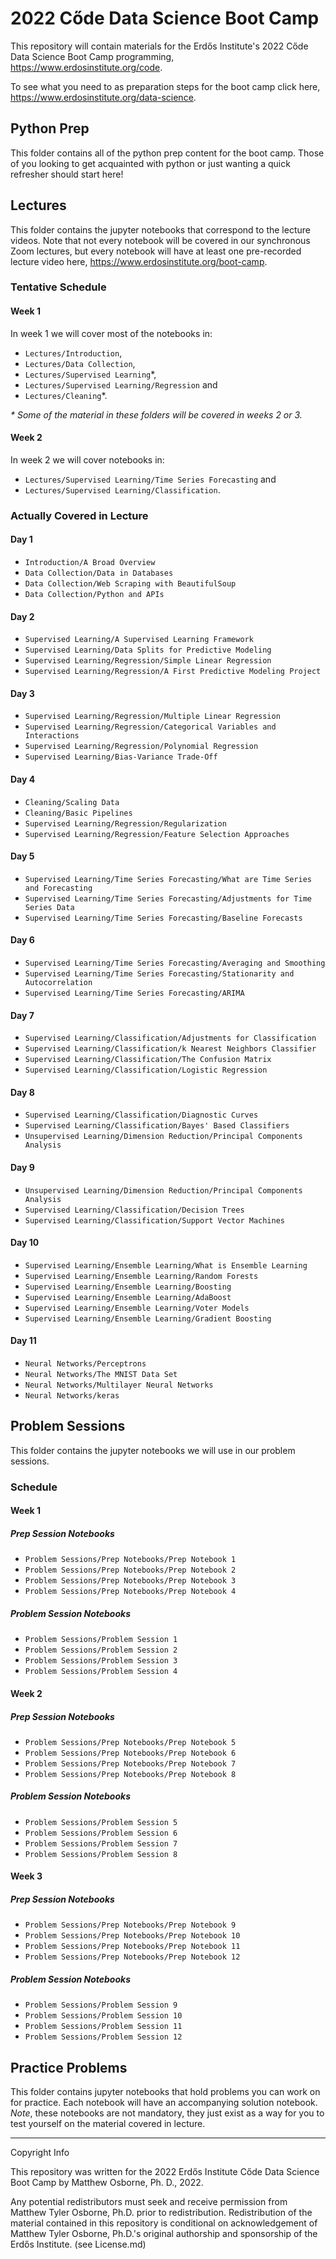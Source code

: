 # 2022 Cőde Data Science Boot Camp

This repository will contain materials for the Erdős Institute's 2022 Cőde Data Science Boot Camp programming, https://www.erdosinstitute.org/code. 

To see what you need to as preparation steps for the boot camp click here, https://www.erdosinstitute.org/data-science.


## Python Prep

This folder contains all of the python prep content for the boot camp. Those of you looking to get acquainted with python or just wanting a quick refresher should start here!

## Lectures

This folder contains the jupyter notebooks that correspond to the lecture videos. Note that not every notebook will be covered in our synchronous Zoom lectures, but every notebook will have at least one pre-recorded lecture video here, <a href="https://www.erdosinstitute.org/boot-camp">https://www.erdosinstitute.org/boot-camp</a>. 

### Tentative Schedule

#### Week 1

In week 1 we will cover most of the notebooks in:
- `Lectures/Introduction`,
- `Lectures/Data Collection`,
- `Lectures/Supervised Learning`*,
- `Lectures/Supervised Learning/Regression` and
- `Lectures/Cleaning`*.

<i>* Some of the material in these folders will be covered in weeks 2 or 3.</i>

#### Week 2

In week 2 we will cover notebooks in:
- `Lectures/Supervised Learning/Time Series Forecasting` and
- `Lectures/Supervised Learning/Classification`.

### Actually Covered in Lecture

#### Day 1

- `Introduction/A Broad Overview`
- `Data Collection/Data in Databases`
- `Data Collection/Web Scraping with BeautifulSoup`
- `Data Collection/Python and APIs`

#### Day 2

- `Supervised Learning/A Supervised Learning Framework`
- `Supervised Learning/Data Splits for Predictive Modeling`
- `Supervised Learning/Regression/Simple Linear Regression`
- `Supervised Learning/Regression/A First Predictive Modeling Project`

#### Day 3

- `Supervised Learning/Regression/Multiple Linear Regression`
- `Supervised Learning/Regression/Categorical Variables and Interactions`
- `Supervised Learning/Regression/Polynomial Regression`
- `Supervised Learning/Bias-Variance Trade-Off`

#### Day 4

- `Cleaning/Scaling Data`
- `Cleaning/Basic Pipelines`
- `Supervised Learning/Regression/Regularization`
- `Supervised Learning/Regression/Feature Selection Approaches`

#### Day 5

- `Supervised Learning/Time Series Forecasting/What are Time Series and Forecasting`
- `Supervised Learning/Time Series Forecasting/Adjustments for Time Series Data`
- `Supervised Learning/Time Series Forecasting/Baseline Forecasts`

#### Day 6

- `Supervised Learning/Time Series Forecasting/Averaging and Smoothing`
- `Supervised Learning/Time Series Forecasting/Stationarity and Autocorrelation`
- `Supervised Learning/Time Series Forecasting/ARIMA`

#### Day 7

- `Supervised Learning/Classification/Adjustments for Classification`
- `Supervised Learning/Classification/k Nearest Neighbors Classifier`
- `Supervised Learning/Classification/The Confusion Matrix`
- `Supervised Learning/Classification/Logistic Regression`

#### Day 8

- `Supervised Learning/Classification/Diagnostic Curves`
- `Supervised Learning/Classification/Bayes' Based Classifiers`
- `Unsupervised Learning/Dimension Reduction/Principal Components Analysis`

#### Day 9

- `Unsupervised Learning/Dimension Reduction/Principal Components Analysis`
- `Supervised Learning/Classification/Decision Trees`
- `Supervised Learning/Classification/Support Vector Machines`

#### Day 10

- `Supervised Learning/Ensemble Learning/What is Ensemble Learning`
- `Supervised Learning/Ensemble Learning/Random Forests`
- `Supervised Learning/Ensemble Learning/Boosting`
- `Supervised Learning/Ensemble Learning/AdaBoost`
- `Supervised Learning/Ensemble Learning/Voter Models`
- `Supervised Learning/Ensemble Learning/Gradient Boosting`

#### Day 11

- `Neural Networks/Perceptrons`
- `Neural Networks/The MNIST Data Set`
- `Neural Networks/Multilayer Neural Networks`
- `Neural Networks/keras`
    

## Problem Sessions

This folder contains the jupyter notebooks we will use in our problem sessions.

### Schedule

#### Week 1

##### Prep Session Notebooks

- `Problem Sessions/Prep Notebooks/Prep Notebook 1`
- `Problem Sessions/Prep Notebooks/Prep Notebook 2`
- `Problem Sessions/Prep Notebooks/Prep Notebook 3`
- `Problem Sessions/Prep Notebooks/Prep Notebook 4`

##### Problem Session Notebooks

- `Problem Sessions/Problem Session 1`
- `Problem Sessions/Problem Session 2`
- `Problem Sessions/Problem Session 3`
- `Problem Sessions/Problem Session 4`

#### Week 2

##### Prep Session Notebooks

- `Problem Sessions/Prep Notebooks/Prep Notebook 5`
- `Problem Sessions/Prep Notebooks/Prep Notebook 6`
- `Problem Sessions/Prep Notebooks/Prep Notebook 7`
- `Problem Sessions/Prep Notebooks/Prep Notebook 8`

##### Problem Session Notebooks

- `Problem Sessions/Problem Session 5`
- `Problem Sessions/Problem Session 6`
- `Problem Sessions/Problem Session 7`
- `Problem Sessions/Problem Session 8`

#### Week 3

##### Prep Session Notebooks

- `Problem Sessions/Prep Notebooks/Prep Notebook 9`
- `Problem Sessions/Prep Notebooks/Prep Notebook 10`
- `Problem Sessions/Prep Notebooks/Prep Notebook 11`
- `Problem Sessions/Prep Notebooks/Prep Notebook 12`

##### Problem Session Notebooks

- `Problem Sessions/Problem Session 9`
- `Problem Sessions/Problem Session 10`
- `Problem Sessions/Problem Session 11`
- `Problem Sessions/Problem Session 12`


## Practice Problems

This folder contains jupyter notebooks that hold problems you can work on for practice. Each notebook will have an accompanying solution notebook. <i>Note</i>, these notebooks are not mandatory, they just exist as a way for you to test yourself on the material covered in lecture.


-------------------------
Copyright Info

This repository was written for the 2022 Erdős Institute Cőde Data Science Boot Camp by Matthew Osborne, Ph. D., 2022.

Any potential redistributors must seek and receive permission from Matthew Tyler Osborne, Ph.D. prior to redistribution. Redistribution of the material contained in this repository is conditional on acknowledgement of Matthew Tyler Osborne, Ph.D.'s original authorship and sponsorship of the Erdős Institute. (see License.md)
